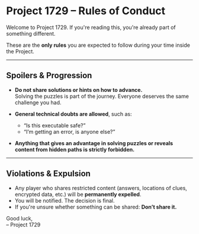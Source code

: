 # Project 1729 – Rules of Conduct

Welcome to Project 1729. If you're reading this, you're already part of something different.

These are the **only rules** you are expected to follow during your time inside the Project.

---

## Spoilers & Progression

- **Do not share solutions or hints on how to advance.**  
  Solving the puzzles is part of the journey. Everyone deserves the same challenge you had.

- **General technical doubts are allowed**, such as:
  - “Is this executable safe?”
  - “I’m getting an error, is anyone else?”

- **Anything that gives an advantage in solving puzzles or reveals content from hidden paths is strictly forbidden.**

---

## Violations & Expulsion

- Any player who shares restricted content (answers, locations of clues, encrypted data, etc.) will be **permanently expelled**.
- You will be notified. The decision is final.
- If you're unsure whether something can be shared: **Don’t share it.**

Good luck,  
– Project 1729
